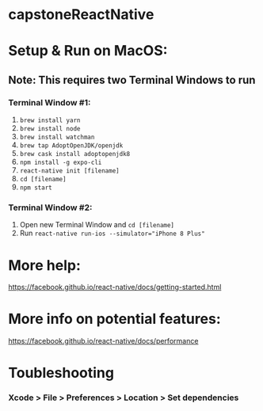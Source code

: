 # capstoneReactNative
 
# Setup & Run on MacOS:

## Note: This requires two Terminal Windows to run

### Terminal Window #1:
  1. `brew install yarn`
  2. `brew install node`
  3. `brew install watchman`
  4. `brew tap AdoptOpenJDK/openjdk`
  5. `brew cask install adoptopenjdk8`
  6. `npm install -g expo-cli`
  7. `react-native init [filename]`
  8.  `cd [filename]`
  9. `npm start`
  
### Terminal Window #2:
  1. Open new Terminal Window and `cd [filename]`
  2. Run `react-native run-ios --simulator="iPhone 8 Plus"`
  
  # More help: 
  https://facebook.github.io/react-native/docs/getting-started.html
  
  # More info on potential features: 
  https://facebook.github.io/react-native/docs/performance

# Toubleshooting
 ### Xcode > File > Preferences > Location > Set dependencies